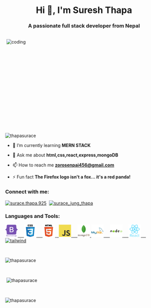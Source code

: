 <h1 align="center">Hi 👋, I'm Suresh Thapa</h1>
<h3 align="center">A passionate full stack developer from Nepal</h3><br />
<img align="right" alt="coding" src="https://c4.wallpaperflare.com/wallpaper/676/293/313/programmer-wallpaper-preview.jpg" width="500" height="300" />

<p align="left"> <img src="https://komarev.com/ghpvc/?username=thapasurace&label=Profile%20views&color=0e75b6&style=flat" alt="thapasurace" /> </p>

- 🌱 I’m currently learning **MERN STACK**

- 💬 Ask me about **html,css,react,express,mongoDB**

- 📫 How to reach me **zorosenpai456@gmail.com**

- ⚡ Fun fact **The Firefox logo isn't a fox… it's a red panda!**<br>

<h3 align="left">Connect with me:</h3>
<p align="left">
<a href="https://fb.com/surace.thapa.925" target="blank"><img align="center" src="https://raw.githubusercontent.com/rahuldkjain/github-profile-readme-generator/master/src/images/icons/Social/facebook.svg" alt="surace.thapa.925" height="30" width="40" /></a>&nbsp 
<a href="https://instagram.com/surace_jung_thapa" target="blank"><img align="center" src="https://raw.githubusercontent.com/rahuldkjain/github-profile-readme-generator/master/src/images/icons/Social/instagram.svg" alt="surace_jung_thapa" height="30" width="40" /></a>
</p>

<h3 align="left">Languages and Tools:</h3>
<p align="left"> <a href="https://getbootstrap.com" target="_blank" rel="noreferrer"> <img src="https://raw.githubusercontent.com/devicons/devicon/master/icons/bootstrap/bootstrap-plain-wordmark.svg" alt="bootstrap" width="40" height="40"/> </a> <a href="https://www.w3schools.com/css/" target="_blank" rel="noreferrer">  &nbsp &nbsp 
 <img src="https://raw.githubusercontent.com/devicons/devicon/master/icons/css3/css3-original-wordmark.svg" alt="css3" width="40" height="40"/> </a> <a href="https://expressjs.com" target="_blank" rel="noreferrer"> &nbsp &nbsp 
<img src="https://raw.githubusercontent.com/devicons/devicon/master/icons/html5/html5-original-wordmark.svg" alt="html5" width="40" height="40"/> </a> <a href="https://developer.mozilla.org/en-US/docs/Web/JavaScript" target="_blank" rel="noreferrer">&nbsp  
<img src="https://raw.githubusercontent.com/devicons/devicon/master/icons/javascript/javascript-original.svg" alt="javascript" width="40" height="40"/> </a> <a href="https://www.mongodb.com/" target="_blank" rel="noreferrer">&nbsp  &nbsp 
<img src="https://raw.githubusercontent.com/devicons/devicon/master/icons/mongodb/mongodb-original-wordmark.svg" alt="mongodb" width="40" height="40"/> </a> <a href="https://www.mysql.com/" target="_blank" rel="noreferrer"> <img src="https://raw.githubusercontent.com/devicons/devicon/master/icons/mysql/mysql-original-wordmark.svg" alt="mysql" width="40" height="40"/> </a> <a href="https://nodejs.org" target="_blank" rel="noreferrer">&nbsp  &nbsp 
<img src="https://raw.githubusercontent.com/devicons/devicon/master/icons/nodejs/nodejs-original-wordmark.svg" alt="nodejs" width="40" height="40"/> </a> <a href="https://reactjs.org/" target="_blank" rel="noreferrer">&nbsp  &nbsp 
  <img src="https://raw.githubusercontent.com/devicons/devicon/master/icons/react/react-original-wordmark.svg" alt="react" width="40" height="40"/> </a> <a href="https://tailwindcss.com/" target="_blank" rel="noreferrer">&nbsp  &nbsp 
<img src="https://www.vectorlogo.zone/logos/tailwindcss/tailwindcss-icon.svg" alt="tailwind" width="40" height="40"/> </a> </p><br />

<p><img  align="center" src="https://github-readme-stats.vercel.app/api/top-langs?username=thapasurace&show_icons=true&locale=en&layout=compact" alt="thapasurace" /></p><br>

<p>&nbsp;<img  align="center" src="https://github-readme-stats.vercel.app/api?username=thapasurace&show_icons=true&locale=en" alt="thapasurace" /></p> <br>

<p><img align="center" src="https://github-readme-streak-stats.herokuapp.com/?user=thapasurace&" alt="thapasurace" /></p>
